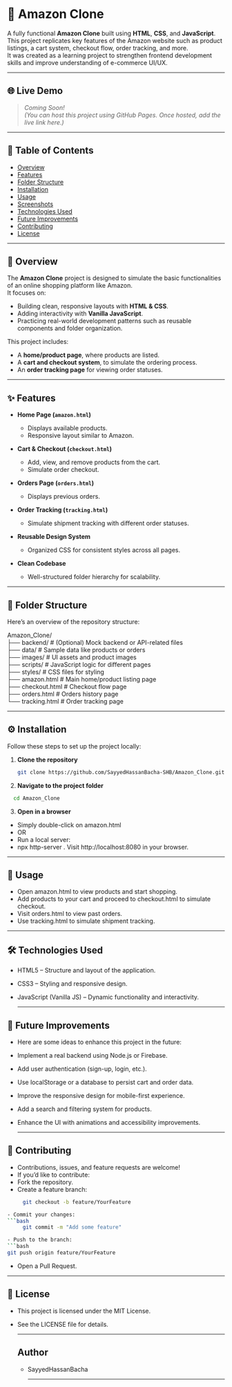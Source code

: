 # 🛒 Amazon Clone

A fully functional **Amazon Clone** built using **HTML**, **CSS**, and **JavaScript**.  
This project replicates key features of the Amazon website such as product listings, a cart system, checkout flow, order tracking, and more.  
It was created as a learning project to strengthen frontend development skills and improve understanding of e-commerce UI/UX.

---

## 🌐 Live Demo
> *Coming Soon!*  
> *(You can host this project using GitHub Pages. Once hosted, add the live link here.)*

---

## 📑 Table of Contents
- [Overview](#overview)
- [Features](#features)
- [Folder Structure](#folder-structure)
- [Installation](#installation)
- [Usage](#usage)
- [Screenshots](#screenshots)
- [Technologies Used](#technologies-used)
- [Future Improvements](#future-improvements)
- [Contributing](#contributing)
- [License](#license)

---

## 📖 Overview
The **Amazon Clone** project is designed to simulate the basic functionalities of an online shopping platform like Amazon.  
It focuses on:
- Building clean, responsive layouts with **HTML & CSS**.
- Adding interactivity with **Vanilla JavaScript**.
- Practicing real-world development patterns such as reusable components and folder organization.

This project includes:
- A **home/product page**, where products are listed.
- A **cart and checkout system**, to simulate the ordering process.
- An **order tracking page** for viewing order statuses.

---

## ✨ Features
- **Home Page (`amazon.html`)**
  - Displays available products.
  - Responsive layout similar to Amazon.

- **Cart & Checkout (`checkout.html`)**
  - Add, view, and remove products from the cart.
  - Simulate order checkout.

- **Orders Page (`orders.html`)**
  - Displays previous orders.

- **Order Tracking (`tracking.html`)**
  - Simulate shipment tracking with different order statuses.

- **Reusable Design System**
  - Organized CSS for consistent styles across all pages.

- **Clean Codebase**
  - Well-structured folder hierarchy for scalability.

---

## 📂 Folder Structure
Here’s an overview of the repository structure:

Amazon_Clone/                     
├── backend/ # (Optional) Mock backend or API-related files                 
├── data/ # Sample data like products or orders                 
├── images/ # UI assets and product images                       
├── scripts/ # JavaScript logic for different pages                     
├── styles/ # CSS files for styling                    
├── amazon.html # Main home/product listing page                 
├── checkout.html # Checkout flow page                  
├── orders.html # Orders history page                      
└── tracking.html # Order tracking page                    


---

## ⚙️ Installation

Follow these steps to set up the project locally:

1. **Clone the repository**  
   ```bash
   git clone https://github.com/SayyedHassanBacha-SHB/Amazon_Clone.git
   
2. **Navigate to the project folder**
  ```bash
    cd Amazon_Clone
  ```
3. **Open in a browser**

- Simply double-click on amazon.html
- OR
- Run a local server:
- npx http-server .
Visit http://localhost:8080 in your browser.

----

## 🚀 Usage

- Open amazon.html to view products and start shopping.
- Add products to your cart and proceed to checkout.html to simulate checkout.
- Visit orders.html to view past orders.
- Use tracking.html to simulate shipment tracking.

---

## 🛠 Technologies Used

- HTML5 – Structure and layout of the application.
- CSS3 – Styling and responsive design.
- JavaScript (Vanilla JS) – Dynamic functionality and interactivity.

  ---

 ## 🔮 Future Improvements

- Here are some ideas to enhance this project in the future:
- Implement a real backend using Node.js or Firebase.
- Add user authentication (sign-up, login, etc.).
- Use localStorage or a database to persist cart and order data.
- Improve the responsive design for mobile-first experience.
- Add a search and filtering system for products.
- Enhance the UI with animations and accessibility improvements.

  ---

## 🤝 Contributing

- Contributions, issues, and feature requests are welcome!
- If you’d like to contribute:
- Fork the repository.
- Create a feature branch:
```bash
     git checkout -b feature/YourFeature

- Commit your changes:
```bash
     git commit -m "Add some feature"

- Push to the branch:
```bash
git push origin feature/YourFeature
```

- Open a Pull Request.

---

## 📜 License

- This project is licensed under the MIT License.
- See the LICENSE file for details.

  ---
  ## Author
  - SayyedHassanBacha
 
    ----

